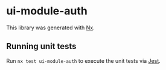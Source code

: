 # ui-module-auth

This library was generated with [Nx](https://nx.dev).

## Running unit tests

Run `nx test ui-module-auth` to execute the unit tests via [Jest](https://jestjs.io).

